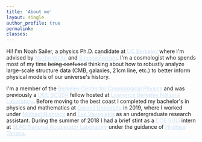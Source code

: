 ```yaml
---
title: 'About me'
layout: single
author_profile: true
permalink:
classes: 
---
```


Hi! I'm Noah Sailer, a physics Ph.D. candidate at <a href="https://www.berkeley.edu/" style="color: #cbe0f5; text-decoration: ">UC Berkeley</a> where I'm advised by <a href="https://w.astro.berkeley.edu/~mwhite/" style="color: #cbe0f5; text-decoration: ">Martin White</a> and <a href="https://sferraro.lbl.gov/" style="color: #cbe0f5; text-decoration: ">Simone Ferraro</a>. I'm a cosmologist who spends most of my time ~~being confused~~ thinking about how to robustly analyze large-scale structure data (CMB, galaxies, 21cm line, etc.) to better inform physical models of our universe's history. 

I'm a member of the <a href="https://bccp.berkeley.edu/people/" style="color: #cbe0f5; text-decoration: ">Berkeley Center for Cosmological Physics</a> and was previously a <a href="https://science.osti.gov/wdts/scgsr" style="color: #cbe0f5; text-decoration: ">DOE SCGSR</a> fellow hosted at <a href="https://www.lbl.gov/" style="color: #cbe0f5; text-decoration: ">Lawrence Berkeley National Laboratory</a>.
Before moving to the best coast I completed my bachelor's in physics and mathematics at <a href="https://www.cornell.edu/" style="color: #cbe0f5; text-decoration: ">Cornell University</a> in 2019, where I worked under <a href="https://www.classe.cornell.edu/~mdn49/" style="color: #cbe0f5; text-decoration: ">Michael Niemack</a> and <a href="https://evevavagiakis.com/" style="color: #cbe0f5; text-decoration: ">Eve Vavagiakis</a> as an undergraduate research assistant. 
During the summer of 2018 I had a brief stint as a <a href="https://science.osti.gov/wdts/suli" style="color: #cbe0f5; text-decoration: ">DOE SULI</a> intern at <a href="https://www6.slac.stanford.edu/" style="color: #cbe0f5; text-decoration: ">SLAC National Accelerator Laboratory</a> under the guidance of <a href="https://profiles.stanford.edu/hirohisa-tanaka" style="color: #cbe0f5; text-decoration: ">Hirohisa Tanaka</a>. 
